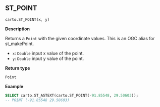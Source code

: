 ## ST_POINT

```sql:signature
carto.ST_POINT(x, y)
```

**Description**

Returns a `Point` with the given coordinate values. This is an OGC alias for st_makePoint.

* `x`: `Double` input x value of the point.
* `y`: `Double` input y value of the point.

**Return type**

`Point`

**Example**

```sql
SELECT carto.ST_ASTEXT(carto.ST_POINT(-91.85548, 29.50603));
-- POINT (-91.85548 29.50603)
```
